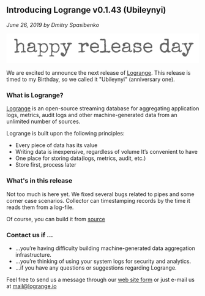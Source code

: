 ## Introducing Logrange v0.1.43 (Ubileynyi)  
_June 26, 2019 by Dmitry Spasibenko_

![](ubileynyi.png)

We are excited to announce the next release of [Logrange](https://www.github.com/logrange/logrange). This release is timed to my Birthday, so we called it "Ubileynyi" (anniversary one).

### What is Logrange?
[Logrange](https://github.com/logrange/logrange) is an open-source streaming database for aggregating application logs, metrics, audit logs and other machine-generated data from an unlimited number of sources.

Logrange is built upon the following principles:
- Every piece of data has its value
- Writing data is inexpensive, regardless of volume It’s convenient to have
- One place for storing data(logs, metrics, audit, etc.)
- Store first, process later

### What's in this release
Not too much is here yet. We fixed several bugs related to pipes and some corner case scenarios. Collector can timestamping records by the time it reads them from a log-file. 

Of course, you can build it from [source](https://github.com/logrange/logrange)

### Contact us if ...
- ...you’re having difficulty building machine-generated data aggregation infrastructure.
- ...you’re thinking of using your system logs for security and analytics.
- ...if you have any questions or suggestions regarding Logrange.

Feel free to send us a message through our [web site form](https://www.logrange.io#contact-us) or just e-mail us at mail@logrange.io 
